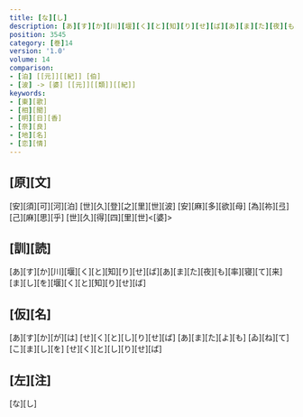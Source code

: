 ```yaml
---
title: [な][し]
description: [あ][す][か][川][堰][く][と][知][り][せ][ば][あ][ま][た][夜][も][率][寝][て][来][ま][し][を][堰][く][と][知][り][せ][ば]
position: 3545
category: [巻]14
version: '1.0'
volume: 14
comparison:
- [泊] [[元]][[紀]] [伯]
- [波] -> [婆] [[元]][[類]][[紀]]
keywords:
- [東][歌]
- [相][聞]
- [明][日][香]
- [奈][良]
- [地][名]
- [恋][情]
---
```


## [原][文]

[安][須][可][河][泊] [世][久][登][之][里][世][波] [安][麻][多][欲][母] [為][祢][弖][己][麻][思][乎] [世][久][得][四][里][世]<[婆]>

## [訓][読]

[あ][す][か][川][堰][く][と][知][り][せ][ば][あ][ま][た][夜][も][率][寝][て][来][ま][し][を][堰][く][と][知][り][せ][ば]

## [仮][名]

[あ][す][か][が][は] [せ][く][と][し][り][せ][ば] [あ][ま][た][よ][も] [ゐ][ね][て][こ][ま][し][を] [せ][く][と][し][り][せ][ば]

## [左][注]

[な][し]
